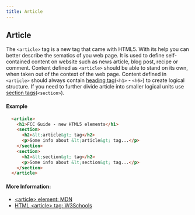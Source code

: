 ```yaml
---
title: Article
---
```

## Article

The `<article>` tag is a new tag that came with HTML5. With its help you can better describe the sematics of you web page. It is used to define self-contained content on website such as news article, blog post, recipe or comment. Content defined as `<article>` should be able to stand on its own, when taken out of the context of the web page. Content defined in `<article>` should always contain [heading tag](https://guide.freecodecamp.org/html/elements/h-tag/)(`<h1>` - `<h6>`) to create logical structure. If you need to further divide article into smaller logical units use [section tags](https://guide.freecodecamp.org/html/elements/section)(`<section>`).

#### Example

```html
  <article>
    <h1>FCC Guide - new HTML5 elements</h1>
    <section>
      <h2>&lt;article&gt; tag</h2>
      <p>Some info about &lt;article&gt; tag...</p>
    </section>
    <section>
      <h2>&lt;section&gt; tag</h2>
      <p>Some info about &lt;section&gt; tag...</p>
    </section>
  </article>
```

#### More Information:

- [&lt;article&gt; element: MDN](https://developer.mozilla.org/cs/docs/Web/HTML/Element/article)
- [HTML &lt;article&gt; tag: W3Schools](https://www.w3schools.com/tags/tag_article.asp)